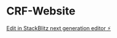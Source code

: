 # CRF-Website

[Edit in StackBlitz next generation editor ⚡️](https://stackblitz.com/~/github.com/RudraChintalwar/CRF-Website)